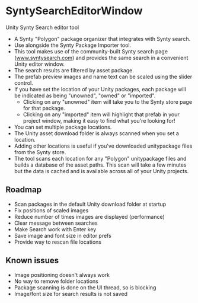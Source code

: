 # SyntySearchEditorWindow
Unity Synty Search editor tool

- A Synty "Polygon" package organizer that integrates with Synty search.
- Use alongside the Synty Package Importer tool.
- This tool makes use of the community-built Synty search page (www.syntysearch.com) and provides the same search in a convenient Unity editor window.
- The search results are filtered by asset package.
- The prefab preview images and name text can be scaled using the slider control. 
- If you have set the location of your Unity packages, each package will be indicated as being "unowned", "owned" or "imported".
  - Clicking on any "unowned" item will take you to the Synty store page for that package.
  - Clicking on any "imported" item will highlight that prefab in your project window, making it easy to find what you're looking for!
- You can set multiple package locations.
- The Unity asset download folder is always scanned when you set a location.
- Adding other locations is useful if you've downloaded unitypackage files from the Synty store.
- The tool scans each location for any "Polygon" unitypackage files and builds a database of the asset paths. This scan will take a few minutes but the data is
cached and is available across all of your Unity projects.

Roadmap
-------
- Scan packages in the default Unity download folder at startup
- Fix positions of scaled images
- Reduce number of times images are displayed (performance)
- Clear message between searches
- Make Search work with Enter key
- Save image and font size in editor prefs
- Provide way to rescan file locations

Known issues
------------
- Image positioning doesn't always work
- No way to remove folder locations
- Package scanning is done on the UI thread, so is blocking
- Image/font size for search results is not saved
